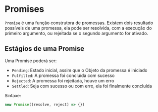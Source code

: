 # Promises

`Promise` é uma função construtora de promessas. Existem dois resultado possíveis de uma promessa, ela pode ser resolvida, com a execução do primeiro argumento, ou rejeitada se  o segundo argumento for ativado.

## Estágios de uma Promise

Uma Promise poderá ser:

* `Pending`: Estado inicial, assim que o Objeto da promessa é iniciado
* `Fulfilled`: A promessa foi concluída com sucesso
* `Rejected`: A promessa foi rejeitada, houve um erro
* `Settled`: Seja com sucesso ou com erro, ela foi finalmente concluída

Sintaxe:

```js
new Promise((resolve, reject) => {})
```
